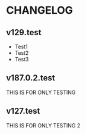# CHANGELOG

## v129.test
- Test1
- Test2
- Test3

## v187.0.2.test
THIS IS FOR ONLY TESTING

## v127.test
THIS IS FOR ONLY TESTING 2